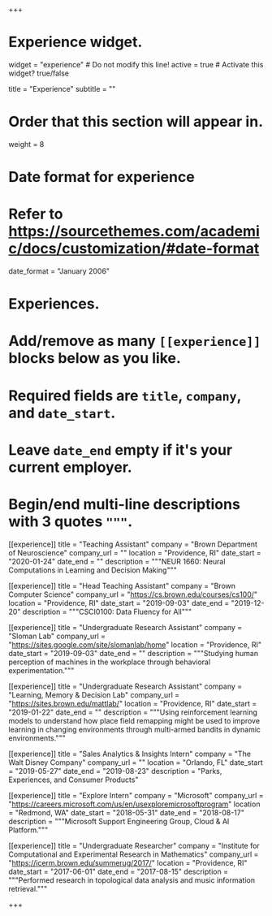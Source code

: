 +++
# Experience widget.
widget = "experience"  # Do not modify this line!
active = true  # Activate this widget? true/false

title = "Experience"
subtitle = ""

# Order that this section will appear in.
weight = 8

# Date format for experience
#   Refer to https://sourcethemes.com/academic/docs/customization/#date-format
date_format = "January 2006"

# Experiences.
#   Add/remove as many `[[experience]]` blocks below as you like.
#   Required fields are `title`, `company`, and `date_start`.
#   Leave `date_end` empty if it's your current employer.
#   Begin/end multi-line descriptions with 3 quotes `"""`.
  
[[experience]]
  title = "Teaching Assistant"
  company = "Brown Department of Neuroscience"
  company_url = ""
  location = "Providence, RI"
  date_start = "2020-01-24"
  date_end = ""
  description = """NEUR 1660: Neural Computations in Learning and Decision Making"""
  
[[experience]]
  title = "Head Teaching Assistant"
  company = "Brown Computer Science"
  company_url = "https://cs.brown.edu/courses/cs100/"
  location = "Providence, RI"
  date_start = "2019-09-03"
  date_end = "2019-12-20"
  description = """CSCI0100: Data Fluency for All"""
  
[[experience]]
  title = "Undergraduate Research Assistant"
  company = "Sloman Lab"
  company_url = "https://sites.google.com/site/slomanlab/home"
  location = "Providence, RI"
  date_start = "2019-09-03"
  date_end = ""
  description = """Studying human perception of machines in the workplace through behavioral experimentation."""
  
[[experience]]
  title = "Undergraduate Research Assistant"
  company = "Learning, Memory & Decision Lab"
  company_url = "https://sites.brown.edu/mattlab/"
  location = "Providence, RI"
  date_start = "2019-01-22"
  date_end = ""
  description = """Using reinforcement learning models to understand how place field remapping might be used to improve learning in changing environments through multi-armed bandits in dynamic environments."""
  
[[experience]]
  title = "Sales Analytics & Insights Intern"
  company = "The Walt Disney Company"
  company_url = ""
  location = "Orlando, FL"
  date_start = "2019-05-27"
  date_end = "2019-08-23"
  description = "Parks, Experiences, and Consumer Products"

[[experience]]
  title = "Explore Intern"
  company = "Microsoft"
  company_url = "https://careers.microsoft.com/us/en/usexploremicrosoftprogram"
  location = "Redmond, WA"
  date_start = "2018-05-31"
  date_end = "2018-08-17"
  description = """Microsoft Support Engineering Group, Cloud & AI Platform."""
  
[[experience]]
  title = "Undergraduate Researcher"
  company = "Institute for Computational and Experimental Research in Mathematics"
  company_url = "https://icerm.brown.edu/summerug/2017/"
  location = "Providence, RI"
  date_start = "2017-06-01"
  date_end = "2017-08-15"
  description = """Performed research in topological data analysis and music information retrieval."""

+++
